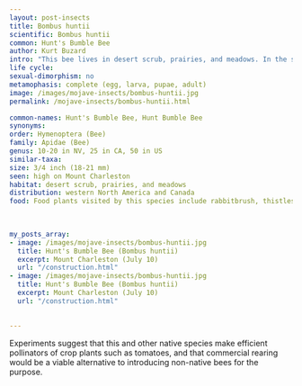 ```yaml
---
layout: post-insects
title: Bombus huntii
scientific: Bombus huntii
common: Hunt's Bumble Bee
author: Kurt Buzard
intro: "This bee lives in desert scrub, prairies, and meadows. In the southern part of its range in Mexico it lives in pine ecosystems and it can be found at high elevations, such as the tops of tall volcanoes. The bee is active in summer and fall, and in southern areas it flies throughout much of the year. It nests underground."
life cycle: 
sexual-dimorphism: no
metamophasis: complete (egg, larva, pupae, adult)
image: /images/mojave-insects/bombus-huntii.jpg
permalink: /mojave-insects/bombus-huntii.html

common-names: Hunt's Bumble Bee, Hunt Bumble Bee
synonyms: 
order: Hymenoptera (Bee)
family: Apidae (Bee)
genus: 10-20 in NV, 25 in CA, 50 in US
similar-taxa: 
size: 3/4 inch (18-21 mm)
seen: high on Mount Charleston
habitat: desert scrub, prairies, and meadows
distribution: western North America and Canada
food: Food plants visited by this species include rabbitbrush, thistles, sunflowers, penstemons, phacelias, currants, rudbeckias, and clovers.
 
   

my_posts_array:
- image: /images/mojave-insects/bombus-huntii.jpg
  title: Hunt's Bumble Bee (Bombus huntii)
  excerpt: Mount Charleston (July 10)
  url: "/construction.html"
- image: /images/mojave-insects/bombus-huntii.jpg
  title: Hunt's Bumble Bee (Bombus huntii)
  excerpt: Mount Charleston (July 10)
  url: "/construction.html"

 
---
```

  
  
 <p>Experiments suggest that this and other native species make efficient pollinators of crop plants such as tomatoes, and that commercial rearing would be a viable alternative to introducing non-native bees for the purpose.</p>
  